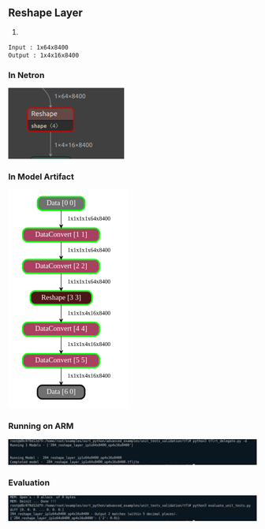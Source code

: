 ## Reshape Layer
1. 
```
Input : 1x64x8400
Output : 1x4x16x8400
```
### In Netron
![alt text](image-18.png)
### In Model Artifact
![alt text](image-19.png)
### Running on ARM
![alt text](image-16.png)
### Evaluation
![alt text](image-17.png)
